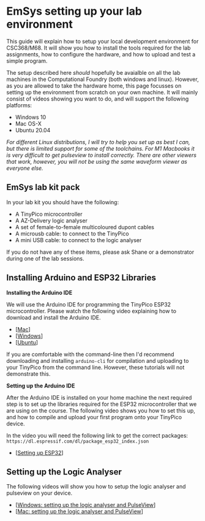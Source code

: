 # EmSys setting up your lab environment  

This guide will explain how to setup your local development environment for CSC368/M68.
It will show you how to install the tools required for the lab assignments, how to configure the hardware, and how to upload and test a simple program.

The setup described here _should_ hopefully be avaialble on all the lab machines in the Computational Foundry (both windows and linux). 
However, as you are allowed to take the hardware home, this page focusses on setting up the environment from scratch on your own machine.
It will mainly consist of videos showing you want to do, and will support the following platforms:

* Windows 10
* Mac OS-X 
* Ubuntu 20.04

_For different Linux distributions, I will try to help you set up as best I can, but there is limited support for some of the toolchains._ 
_For M1 Macbooks it is very difficult to get pulseview to install correctly. There are other viewers that work, however, you will not be using the same waveform viewer as everyone else._

## EmSys lab kit pack

In your lab kit you should have the following:
* A TinyPico microcontroller
* A AZ-Delivery logic analyser
* A set of female-to-female multicoloured dupont cables
* A microusb cable: to connect to the TinyPico
* A mini USB cable: to connect to the logic analyser

If you do not have any of these items, please ask Shane or a demonstrator during one of the lab sessions.

## Installing Arduino and ESP32 Libraries
__Installing the Arduino IDE__

We will use the Arduino IDE for programming the TinyPico ESP32 microcontroller. Please watch the following video explaining how to download and install the Arduino IDE.

* [[Mac](https://www.youtube.com/watch?v=Cwf1qgi3TmE)]
* [[Windows](https://www.youtube.com/watch?v=3vIt7LYLXhE)]
* [[Ubuntu](https://www.youtube.com/watch?v=4sGsVauoOzA)]

If you are comfortable with the command-line then I'd recommend downloading and installing ```arduino-cli``` for compilation and uploading to your TinyPico from the command line. However, these tutorials will not demonstrate this.

__Setting up the Arduino IDE__

After the Arduino IDE is installed on your home machine the next required step is to set up the libraries required for the ESP32 microcontroller that we are using on the course. The following video shows you how to set this up, and how to compile and upload your first program onto your TinyPico device.  

In the video you will need the following link to get the correct packages: ``https://dl.espressif.com/dl/package_esp32_index.json`` 

* [[Setting up ESP32](https://youtu.be/sqFIopuGdtU)]

## Setting up the Logic Analyser

The following videos will show you how to setup the logic analyser and pulseview on your device.

* [[Windows: setting up the logic analyser and PulseView](https://youtu.be/N24Ll0k6jFs)]
* [[Mac: setting up the logic analyser and PulseView](https://youtu.be/HceUDBkg8NY)]

